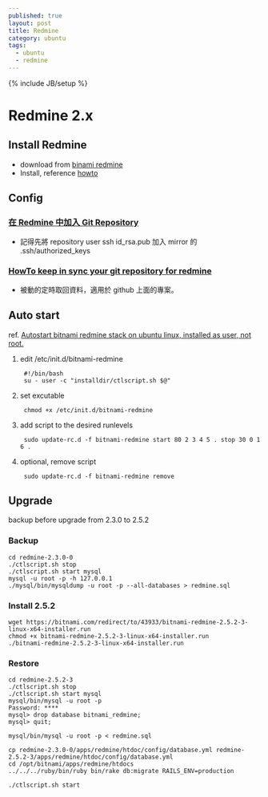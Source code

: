 ```yaml
---
published: true
layout: post
title: Redmine
category: ubuntu
tags: 
  - ubuntu
  - redmine
---
```


{% include JB/setup %}

# Redmine 2.x

## Install Redmine

* download from [binami redmine](http://bitnami.com/redirect/to/17655/bitnami-redmine-2.3.0-0-linux-installer.run)
* Install, reference [howto](http://www.redmine.org/projects/redmine/wiki/How_to_install_Redmine_in_Linux_Windows_and_OS_X_using_BitNami_Redmine_Stack)

## Config

### [在 Redmine 中加入 Git Repository](http://blog.buginception.com/blog/2012/04/02/redmine-use-git-code-review)

* 記得先將 repository user ssh id_rsa.pub 加入 mirror 的 .ssh/authorized_keys

### [HowTo keep in sync your git repository for redmine](http://www.redmine.org/projects/redmine/wiki/HowTo_keep_in_sync_your_git_repository_for_redmine)

* 被動的定時取回資料，適用於 github 上面的專案。

## Auto start
ref. [Autostart bitnami redmine stack on ubuntu linux, installed as user, not root.](http://answers.bitnami.com/questions/3989/autostart-bitnami-redmine-stack-on-ubuntu-linux-installed-as-user-not-root)

1. edit /etc/init.d/bitnami-redmine

        #!/bin/bash
        su - user -c "installdir/ctlscript.sh $@"

2. set excutable

        chmod +x /etc/init.d/bitnami-redmine
    
3. add script to the desired runlevels

        sudo update-rc.d -f bitnami-redmine start 80 2 3 4 5 . stop 30 0 1 6 .

4. optional, remove script

        sudo update-rc.d -f bitnami-redmine remove

## Upgrade
backup before upgrade from 2.3.0 to 2.5.2

### Backup

    cd redmine-2.3.0-0
    ./ctlscript.sh stop
    ./ctlscript.sh start mysql
    mysql -u root -p -h 127.0.0.1
    ./mysql/bin/mysqldump -u root -p --all-databases > redmine.sql

### Install 2.5.2

    wget https://bitnami.com/redirect/to/43933/bitnami-redmine-2.5.2-3-linux-x64-installer.run
    chmod +x bitnami-redmine-2.5.2-3-linux-x64-installer.run
    ./bitnami-redmine-2.5.2-3-linux-x64-installer.run

### Restore

    cd redmine-2.5.2-3
    ./ctlscript.sh stop
    ./ctlscript.sh start mysql
    mysql/bin/mysql -u root -p 
    Password: ****
    mysql> drop database bitnami_redmine;
    mysql> quit;
    
    mysql/bin/mysql -u root -p < redmine.sql
    
    cp redmine-2.3.0-0/apps/redmine/htdoc/config/database.yml redmine-2.5.2-3/apps/redmine/htdoc/config/database.yml
    cd /opt/bitnami/apps/redmine/htdocs 
    ../../../ruby/bin/ruby bin/rake db:migrate RAILS_ENV=production
    
    ./ctlscript.sh start
